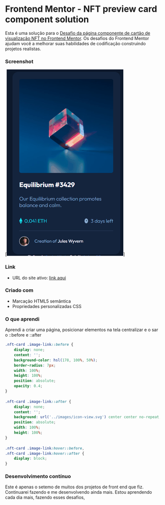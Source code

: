 # Frontend Mentor - NFT preview card component solution

Esta é uma solução para o [Desafio da página componente de cartão de visualização NFT no Frontend Mentor](https://www.frontendmentor.io/challenges/recipe-page-KiTsR8QQKm). Os desafios do Frontend Mentor ajudam você a melhorar suas habilidades de codificação construindo projetos realistas.


### Screenshot

[<img src="preview.gif" alt="gif da tela inicial do projeto cartão de visualização NFT">]


### Link


- URL do site ativo: [link aqui](https://andersonf-dev.github.io/blog-preview-card/)



### Criado com

- Marcação HTML5 semântica
- Propriedades personalizadas CSS




### O que aprendi

Aprendi a criar uma página, posicionar elementos na tela centralizar e o sar o ::before e ::after




```css
.nft-card .image-link::before {
    display: none;
    content: '';
    background-color: hsl(178, 100%, 50%);
    border-radius: 7px;
    width: 100%;
    height: 100%;
    position: absolute;
    opacity: 0.4;
}

.nft-card .image-link::after {
    display: none;
    content: '';
    background: url('../images/icon-view.svg') center center no-repeat;
    position: absolute;
    width: 100%;
    height: 100%;
}

.nft-card .image-link:hover::before,
.nft-card .image-link:hover::after {
    display: block;
}
```

### Desenvolvimento contínuo

Este é apenas o setemo de muitos dos projetos de front end que fiz. Continuarei fazendo e me desenvolvendo ainda mais. Estou aprendendo cada dia mais, fazendo esses desafios, 
